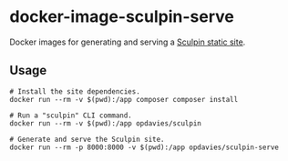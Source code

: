 # docker-image-sculpin-serve

Docker images for generating and serving a [Sculpin static site](https://sculpin.io).

## Usage

    # Install the site dependencies.
    docker run --rm -v $(pwd):/app composer composer install

    # Run a "sculpin" CLI command.
    docker run --rm -v $(pwd):/app opdavies/sculpin

    # Generate and serve the Sculpin site.
    docker run --rm -p 8000:8000 -v $(pwd):/app opdavies/sculpin-serve
